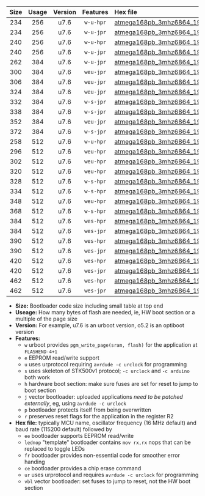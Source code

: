 |Size|Usage|Version|Features|Hex file|
|:-:|:-:|:-:|:-:|:--|
|234|256|u7.6|`w-u-hpr`|[atmega168pb_3mhz6864_19200bps_ur.hex](https://raw.githubusercontent.com/stefanrueger/urboot/main//atmega168pb_3mhz6864_19200bps_ur.hex)|
|234|256|u7.6|`w-u-jpr`|[atmega168pb_3mhz6864_19200bps_ur_vbl.hex](https://raw.githubusercontent.com/stefanrueger/urboot/main//atmega168pb_3mhz6864_19200bps_ur_vbl.hex)|
|240|256|u7.6|`w-u-hpr`|[atmega168pb_3mhz6864_19200bps_lednop_ur.hex](https://raw.githubusercontent.com/stefanrueger/urboot/main//atmega168pb_3mhz6864_19200bps_lednop_ur.hex)|
|240|256|u7.6|`w-u-jpr`|[atmega168pb_3mhz6864_19200bps_lednop_ur_vbl.hex](https://raw.githubusercontent.com/stefanrueger/urboot/main//atmega168pb_3mhz6864_19200bps_lednop_ur_vbl.hex)|
|262|384|u7.6|`w-u-jpr`|[atmega168pb_3mhz6864_19200bps_lednop_fr_ur_vbl.hex](https://raw.githubusercontent.com/stefanrueger/urboot/main//atmega168pb_3mhz6864_19200bps_lednop_fr_ur_vbl.hex)|
|300|384|u7.6|`weu-jpr`|[atmega168pb_3mhz6864_19200bps_ee_ur_vbl.hex](https://raw.githubusercontent.com/stefanrueger/urboot/main//atmega168pb_3mhz6864_19200bps_ee_ur_vbl.hex)|
|306|384|u7.6|`weu-jpr`|[atmega168pb_3mhz6864_19200bps_ee_lednop_ur_vbl.hex](https://raw.githubusercontent.com/stefanrueger/urboot/main//atmega168pb_3mhz6864_19200bps_ee_lednop_ur_vbl.hex)|
|324|384|u7.6|`weu-jpr`|[atmega168pb_3mhz6864_19200bps_ee_lednop_fr_ur_vbl.hex](https://raw.githubusercontent.com/stefanrueger/urboot/main//atmega168pb_3mhz6864_19200bps_ee_lednop_fr_ur_vbl.hex)|
|332|384|u7.6|`w-s-jpr`|[atmega168pb_3mhz6864_19200bps_vbl.hex](https://raw.githubusercontent.com/stefanrueger/urboot/main//atmega168pb_3mhz6864_19200bps_vbl.hex)|
|338|384|u7.6|`w-s-jpr`|[atmega168pb_3mhz6864_19200bps_lednop_vbl.hex](https://raw.githubusercontent.com/stefanrueger/urboot/main//atmega168pb_3mhz6864_19200bps_lednop_vbl.hex)|
|352|384|u7.6|`weu-jpr`|[atmega168pb_3mhz6864_19200bps_ee_lednop_fr_ce_ur_vbl.hex](https://raw.githubusercontent.com/stefanrueger/urboot/main//atmega168pb_3mhz6864_19200bps_ee_lednop_fr_ce_ur_vbl.hex)|
|372|384|u7.6|`w-s-jpr`|[atmega168pb_3mhz6864_19200bps_lednop_fr_vbl.hex](https://raw.githubusercontent.com/stefanrueger/urboot/main//atmega168pb_3mhz6864_19200bps_lednop_fr_vbl.hex)|
|258|512|u7.6|`w-u-hpr`|[atmega168pb_3mhz6864_19200bps_lednop_fr_ur.hex](https://raw.githubusercontent.com/stefanrueger/urboot/main//atmega168pb_3mhz6864_19200bps_lednop_fr_ur.hex)|
|296|512|u7.6|`weu-hpr`|[atmega168pb_3mhz6864_19200bps_ee_ur.hex](https://raw.githubusercontent.com/stefanrueger/urboot/main//atmega168pb_3mhz6864_19200bps_ee_ur.hex)|
|302|512|u7.6|`weu-hpr`|[atmega168pb_3mhz6864_19200bps_ee_lednop_ur.hex](https://raw.githubusercontent.com/stefanrueger/urboot/main//atmega168pb_3mhz6864_19200bps_ee_lednop_ur.hex)|
|320|512|u7.6|`weu-hpr`|[atmega168pb_3mhz6864_19200bps_ee_lednop_fr_ur.hex](https://raw.githubusercontent.com/stefanrueger/urboot/main//atmega168pb_3mhz6864_19200bps_ee_lednop_fr_ur.hex)|
|328|512|u7.6|`w-s-hpr`|[atmega168pb_3mhz6864_19200bps.hex](https://raw.githubusercontent.com/stefanrueger/urboot/main//atmega168pb_3mhz6864_19200bps.hex)|
|334|512|u7.6|`w-s-hpr`|[atmega168pb_3mhz6864_19200bps_lednop.hex](https://raw.githubusercontent.com/stefanrueger/urboot/main//atmega168pb_3mhz6864_19200bps_lednop.hex)|
|348|512|u7.6|`weu-hpr`|[atmega168pb_3mhz6864_19200bps_ee_lednop_fr_ce_ur.hex](https://raw.githubusercontent.com/stefanrueger/urboot/main//atmega168pb_3mhz6864_19200bps_ee_lednop_fr_ce_ur.hex)|
|368|512|u7.6|`w-s-hpr`|[atmega168pb_3mhz6864_19200bps_lednop_fr.hex](https://raw.githubusercontent.com/stefanrueger/urboot/main//atmega168pb_3mhz6864_19200bps_lednop_fr.hex)|
|384|512|u7.6|`wes-hpr`|[atmega168pb_3mhz6864_19200bps_ee.hex](https://raw.githubusercontent.com/stefanrueger/urboot/main//atmega168pb_3mhz6864_19200bps_ee.hex)|
|384|512|u7.6|`wes-jpr`|[atmega168pb_3mhz6864_19200bps_ee_vbl.hex](https://raw.githubusercontent.com/stefanrueger/urboot/main//atmega168pb_3mhz6864_19200bps_ee_vbl.hex)|
|390|512|u7.6|`wes-hpr`|[atmega168pb_3mhz6864_19200bps_ee_lednop.hex](https://raw.githubusercontent.com/stefanrueger/urboot/main//atmega168pb_3mhz6864_19200bps_ee_lednop.hex)|
|390|512|u7.6|`wes-jpr`|[atmega168pb_3mhz6864_19200bps_ee_lednop_vbl.hex](https://raw.githubusercontent.com/stefanrueger/urboot/main//atmega168pb_3mhz6864_19200bps_ee_lednop_vbl.hex)|
|420|512|u7.6|`wes-hpr`|[atmega168pb_3mhz6864_19200bps_ee_lednop_fr.hex](https://raw.githubusercontent.com/stefanrueger/urboot/main//atmega168pb_3mhz6864_19200bps_ee_lednop_fr.hex)|
|420|512|u7.6|`wes-jpr`|[atmega168pb_3mhz6864_19200bps_ee_lednop_fr_vbl.hex](https://raw.githubusercontent.com/stefanrueger/urboot/main//atmega168pb_3mhz6864_19200bps_ee_lednop_fr_vbl.hex)|
|462|512|u7.6|`wes-hpr`|[atmega168pb_3mhz6864_19200bps_ee_lednop_fr_ce.hex](https://raw.githubusercontent.com/stefanrueger/urboot/main//atmega168pb_3mhz6864_19200bps_ee_lednop_fr_ce.hex)|
|462|512|u7.6|`wes-jpr`|[atmega168pb_3mhz6864_19200bps_ee_lednop_fr_ce_vbl.hex](https://raw.githubusercontent.com/stefanrueger/urboot/main//atmega168pb_3mhz6864_19200bps_ee_lednop_fr_ce_vbl.hex)|

- **Size:** Bootloader code size including small table at top end
- **Useage:** How many bytes of flash are needed, ie, HW boot section or a multiple of the page size
- **Version:** For example, u7.6 is an urboot version, o5.2 is an optiboot version
- **Features:**
  + `w` urboot provides `pgm_write_page(sram, flash)` for the application at `FLASHEND-4+1`
  + `e` EEPROM read/write support
  + `u` uses urprotocol requiring `avrdude -c urclock` for programming
  + `s` uses skeleton of STK500v1 protocol; `-c urclock` and `-c arduino` both work
  + `h` hardware boot section: make sure fuses are set for reset to jump to boot section
  + `j` vector bootloader: uploaded applications *need to be patched externally*, eg, using `avrdude -c urclock`
  + `p` bootloader protects itself from being overwritten
  + `r` preserves reset flags for the application in the register R2
- **Hex file:** typically MCU name, oscillator frequency (16 MHz default) and baud rate (115200 default) followed by
  + `ee` bootloader supports EEPROM read/write
  + `lednop` "template" bootloader contains `mov rx,rx` nops that can be replaced to toggle LEDs
  + `fr` bootloader provides non-essential code for smoother error handing
  + `ce` bootloader provides a chip erase command
  + `ur` uses urprotocol and requires `avrdude -c urclock` for programming
  + `vbl` vector bootloader: set fuses to jump to reset, not the HW boot section

